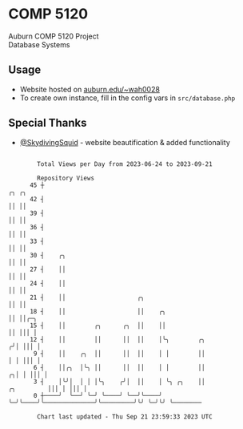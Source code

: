 # COMP 5120
Auburn COMP 5120 Project  
Database Systems

## Usage
- Website hosted on [auburn.edu/~wah0028](https://webhome.auburn.edu/~wah0028/)
- To create own instance, fill in the config vars in `src/database.php`

## Special Thanks
- [@SkydivingSquid](https://github.com/SkydivingSquid) - website beautification & added functionality

```

        Total Views per Day from 2023-06-24 to 2023-09-21

        Repository Views
      45 ┼                                                                         ╭╮ ╭╮
      42 ┤                                                                         ││ ││
      39 ┤                                                                         ││ ││
      36 ┤                                                                         ││ ││
      33 ┤                                                                         ││ ││
      30 ┤    ╭╮                                                                   ││ ││
      27 ┤    ││                                                                   ││ ││
      24 ┤    ││                                                                   ││ ││
      21 ┤    ││                    ╭╮                                             ││ ││
      18 ┤    ││                    ││    ╭╮                                       ││ ││╭─╮
      15 ┤    ││        ╭╮      ╭╮  ││    ││                                       ││ │││ │
      12 ┤    ││        ││      ││  ││    │╰╮        ╭╮                           ╭╯│ │││ │
       9 ┤    ││    ╭╮  ││      ││  ││    │ │        ││                           │ │ │││ │
       6 ┤    ││╭╮  │╰╮ ││      ││  ││    │ │        ││                         ╭╮│ │ │││ │
       3 ┤    │╰╯│  │ │ │╰╮    ╭╯│  ││    │ ╰╮ ╭╮    ││              ╭╮         │││ │ │││ │
       0 ┼────╯  ╰──╯ ╰─╯ ╰────╯ ╰──╯╰────╯  ╰─╯╰────╯╰──────────────╯╰─────────╯╰╯ ╰─╯╰╯ ╰────────

        Chart last updated - Thu Sep 21 23:59:33 2023 UTC
        
```
